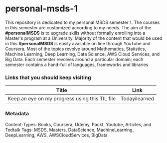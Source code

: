 # personal-msds-1

This repository is dedicated to my personal MSDS semester 1. The courses in this semester are customized according to my needs. The aim of the **#personalMSDS** is to upgrade skills without formally enrolling into a Master's program at a University. Majority of the content that would be used in this **#personalMSDS** is easily available on line through YouTube and Coursera. Most of the topics revolve around Mathematics, Statistics, Machine Learning, Deep Learning, Data Science, AWS Cloud Services, and Big Data. Each semester revolves around a particular domain; each semester contains a hand-full of languages, frameworks and libraries

### Links that you should keep visiting
|Title|Link|
|-----|-----|
|Keep an eye on my progress using this TIL file| Todayilearned|


### Metadata

Content-Types: Books, Coursera, Udemy, Packt, Youtube, Articles, and Tedtalk Tags: MSDS, Masters, DataScience, MachineLearning, DeepLearning, AWS, AWSCloudServices, BigData